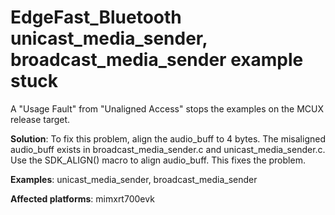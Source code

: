 # EdgeFast_Bluetooth unicast_media_sender, broadcast_media_sender example stuck

A "Usage Fault" from "Unaligned Access" stops the examples on the MCUX release target.

**Solution**: To fix this problem, align the audio_buff to 4 bytes. The misaligned audio_buff exists in broadcast_media_sender.c and unicast_media_sender.c. Use the SDK_ALIGN() macro to align audio_buff. This fixes the problem.

**Examples**: unicast_media_sender, broadcast_media_sender

**Affected platforms**: mimxrt700evk

